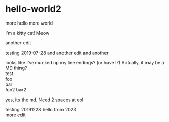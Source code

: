 # hello-world2
more hello more world

I'm a kitty cat! Meow

another edit

testing 2019-07-28
and another edit
and another

looks like I've mucked up my line endings?
(or have I?)
Actually, it may be a MD thing?     
test  
foo  
bar  
foo2
bar2

yes, its the md. Need 2 spaces at eol 

testing 20191228
hello from 2023  
more edit  







